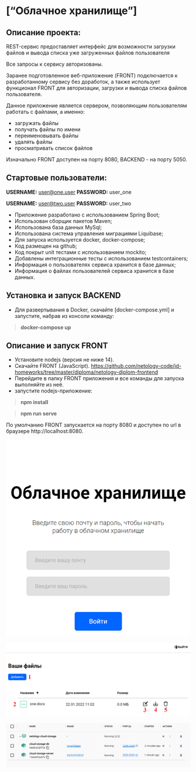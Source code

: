 # [“Облачное хранилище”]
## Описание проекта:

REST-сервис предоставляет интерфейс для возможности загрузки файлов и вывода списка уже загруженных файлов пользователя

Все запросы к сервису авторизованы.

Заранее подготовленное веб-приложение (FRONT) подключается к разработанному сервису без доработок,
а также использует функционал FRONT для авторизации, загрузки и вывода списка файлов пользователя.

Данное приложение является сервером, позволяющим пользователям работать с файлами, а именно:
- загружать файлы
- получать файлы по имени
- переименовывать файлы
- удалять файлы
- просматривать список файлов

Изначально FRONT доступен на порту 8080, BACKEND - на порту 5050.

## Стартовые пользователи:

**USERNAME:** user@one.user **PASSWORD:** user_one

**USERNAME:** user@two.user **PASSWORD:** user_two

- Приложение разработано с использованием Spring Boot;
- Использован сборщик пакетов Maven;
- Использована база данных MySql;
- Использована система управления миграциями Liquibase;
- Для запуска используется docker, docker-compose;
- Код размещен на github;
- Код покрыт unit тестами с использованием mockito;
- Добавлены интеграционные тесты с использованием testcontainers;
- Информация о пользователях сервиса хранится в базе данных;
- Информация о файлах пользователей сервиса хранится в базе данных.

## Установка и запуск BACKEND
- Для развертывания в Docker, скачайте [docker-compose.yml] и запустите, набрав из консоли команду: 
>  **docker-compose up**

## Описание и запуск FRONT

- Установите nodejs (версия не ниже 14).
- Скачайте FRONT (JavaScript). https://github.com/netology-code/jd-homeworks/tree/master/diploma/netology-diplom-frontend
- Перейдите в папку FRONT приложения и все команды для запуска выполняйте из неё.
- запустите nodejs-приложение:
> **npm install**

> **npm run serve**

По умолчанию FRONT запускается на порту 8080 и доступен по url в браузере http://localhost:8080.

![img.png](img.png)

![img_1.png](img_1.png)

![img_2.png](img_2.png)
